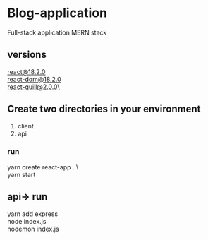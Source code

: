 # Blog-application
Full-stack application MERN stack

## versions
react@18.2.0\
react-dom@18.2.0\
react-quill@2.0.0\


## Create two directories in your environment 
1. client
2. api

### run
yarn create react-app . \  
yarn start

## api-> run
yarn add express \
node index.js\
nodemon index.js
